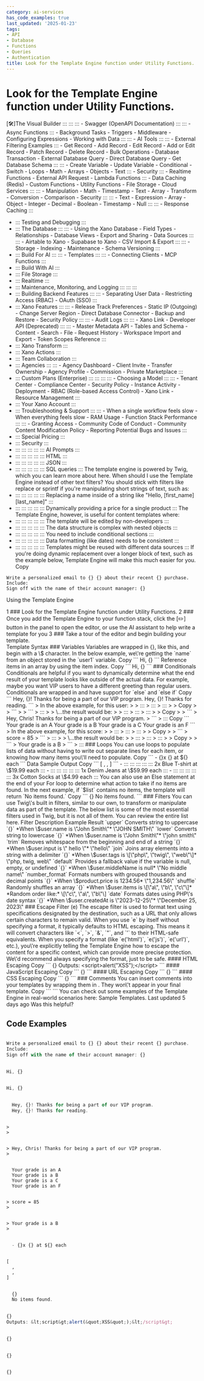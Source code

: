 ```yaml
---
category: ai-services
has_code_examples: true
last_updated: '2025-01-23'
tags:
- API
- Database
- Functions
- Queries
- Authentication
title: Look for the Template Engine function under Utility Functions.
---
```


# Look for the Template Engine function under Utility Functions.

[🛠️]The Visual Builder
    :::
        ::: 
            ::: 
            -   Swagger (OpenAPI Documentation)
            :::
            ::: 
            -   Async Functions
            :::
        -   Background Tasks
        -   Triggers
        -   Middleware
        -   Configuring Expressions
        -   Working with Data
        :::
        ::: 
        -   AI Tools
            ::: 
                ::: 
                -   External Filtering Examples
                :::
            -   Get Record
            -   Add Record
            -   Edit Record
            -   Add or Edit Record
            -   Patch Record
            -   Delete Record
            -   Bulk Operations
            -   Database Transaction
            -   External Database Query
            -   Direct Database Query
            -   Get Database Schema
            :::
            ::: 
            -   Create Variable
            -   Update Variable
            -   Conditional
            -   Switch
            -   Loops
            -   Math
            -   Arrays
            -   Objects
            -   Text
            :::
        -   Security
            ::: 
            -   Realtime Functions
            -   External API Request
            -   Lambda Functions
            :::
        -   Data Caching (Redis)
        -   Custom Functions
        -   Utility Functions
        -   File Storage
        -   Cloud Services
        :::
        ::: 
        -   Manipulation
        -   Math
        -   Timestamp
        -   Text
        -   Array
        -   Transform
        -   Conversion
        -   Comparison
        -   Security
        :::
        ::: 
        -   Text
        -   Expression
        -   Array
        -   Object
        -   Integer
        -   Decimal
        -   Boolean
        -   Timestamp
        -   Null
        :::
        ::: 
        -   Response Caching
        :::
-   ::: 
    Testing and Debugging
    :::
-   ::: 
    The Database
    :::
        ::: 
        -   Using the Xano Database
        -   Field Types
        -   Relationships
        -   Database Views
        -   Export and Sharing
        -   Data Sources
        :::
        ::: 
        -   Airtable to Xano
        -   Supabase to Xano
        -   CSV Import & Export
        :::
        ::: 
        -   Storage
        -   Indexing
        -   Maintenance
        -   Schema Versioning
        :::
-   ::: 
    Build For AI
    :::
        ::: 
        -   Templates
        :::
        ::: 
        -   Connecting Clients
        -   MCP Functions
        :::
-   ::: 
    Build With AI
    :::
-   ::: 
    File Storage
    :::
-   ::: 
    Realtime
    :::
-   ::: 
    Maintenance, Monitoring, and Logging
    :::
        ::: 
        :::
-   ::: 
    Building Backend Features
    :::
        ::: 
        -   Separating User Data
        -   Restricting Access (RBAC)
        -   OAuth (SSO)
        :::
-   ::: 
    Xano Features
    :::
        ::: 
        -   Release Track Preferences
        -   Static IP (Outgoing)
        -   Change Server Region
        -   Direct Database Connector
        -   Backup and Restore
        -   Security Policy
        :::
        ::: 
        -   Audit Logs
        :::
        ::: 
        -   Xano Link
        -   Developer API (Deprecated)
        :::
        ::: 
        -   Master Metadata API
        -   Tables and Schema
        -   Content
        -   Search
        -   File
        -   Request History
        -   Workspace Import and Export
        -   Token Scopes Reference
        :::
-   ::: 
    Xano Transform
    :::
-   ::: 
    Xano Actions
    :::
-   ::: 
    Team Collaboration
    :::
-   ::: 
    Agencies
    :::
        ::: 
        -   Agency Dashboard
        -   Client Invite
        -   Transfer Ownership
        -   Agency Profile
        -   Commission
        -   Private Marketplace
        :::
-   ::: 
    Custom Plans (Enterprise)
    :::
        ::: 
            ::: 
                ::: 
                -   Choosing a Model
                :::
            :::
        -   Tenant Center
        -   Compliance Center
        -   Security Policy
        -   Instance Activity
        -   Deployment
        -   RBAC (Role-based Access Control)
        -   Xano Link
        -   Resource Management
        :::
-   ::: 
    Your Xano Account
    :::
-   ::: 
    Troubleshooting & Support
    :::
        ::: 
        -   When a single workflow feels slow
        -   When everything feels slow
        -   RAM Usage
        -   Function Stack Performance
        :::
        ::: 
        -   Granting Access
        -   Community Code of Conduct
        -   Community Content Modification Policy
        -   Reporting Potential Bugs and Issues
        :::
-   ::: 
    Special Pricing
    :::
-   ::: 
    Security
    :::
-   ::: 
    ::: 
    :::
    :::
    ::: 
    AI Prompts
    :::
-   ::: 
    ::: 
    :::
    :::
    ::: 
    HTML
    :::
-   ::: 
    ::: 
    :::
    :::
    ::: 
    JSON
    :::
-   ::: 
    ::: 
    :::
    :::
    ::: 
    SQL queries
    :::
The template engine is powered by Twig, which you can learn more about here.
When should I use the Template Engine instead of other text filters?
You should stick with filters like replace or sprintf if you\'re manipulating short strings of text, such as:
-   ::: 
    ::: 
    :::
    :::
    ::: 
    Replacing a name inside of a string like \"Hello, \[first\_name\] \[last\_name\]\"
    :::
-   ::: 
    ::: 
    :::
    :::
    ::: 
    Dynamically providing a price for a single product
    :::
The Template Engine, however, is useful for content templates where:
-   ::: 
    ::: 
    :::
    :::
    ::: 
    The template will be edited by non-developers
    :::
-   ::: 
    ::: 
    :::
    :::
    ::: 
    The data structure is complex with nested objects
    :::
-   ::: 
    ::: 
    :::
    :::
    ::: 
    You need to include conditional sections
    :::
-   ::: 
    ::: 
    :::
    :::
    ::: 
    Data formatting (like dates) needs to be consistent
    :::
-   ::: 
    ::: 
    :::
    :::
    ::: 
    Templates might be reused with different data sources
    :::
If you\'re doing dynamic replacement over a longer block of text, such as the example below, Template Engine will make this much easier for you.
Copy
``` 
Write a personalized email to {} {} about their recent {} purchase.
Include:
Sign off with the name of their account manager: {}
```
Using the Template Engine
<div>
1
###  
Look for the Template Engine function under Utility Functions.
2
###  
Once you add the Template Engine to your function stack, click the [✏️] button in the panel to open the editor, or use the AI assistant to help write a template for you
3
###  
Take a tour of the editor and begin building your template.
</div>
Template Syntax
###  
Variables
Variables are wrapped in {}, like this, and begin with a \$ character. In the below example, we\'re getting the `name` from an object stored in the `user1` variable.
Copy
``` 
Hi, {}
```
Reference items in an array by using the item index.
Copy
``` 
Hi, {}
```
###  
Conditionals
Conditionals are helpful if you want to dynamically determine what the end result of your template looks like outside of the actual data. For example, maybe you want VIP users to have a different greeting than regular users.
Conditionals are wrapped in  and have support for `else` and `else if`
Copy
``` 
  Hey, {}! Thanks for being a part of our VIP program.
  Hey, {}! Thanks for reading.
```
> In the above example, for this user:
>
> ::: 
> ::: 
> :::
>
> Copy
>
> ``` 
> 
> ```
> :::
>
> \...the result would be:
>
> ::: 
> ::: 
> :::
>
> Copy
>
> ``` 
> Hey, Chris! Thanks for being a part of our VIP program.
> ```
> :::
Copy
``` 
  Your grade is an A
  Your grade is a B
  Your grade is a C
  Your grade is an F
```
> In the above example, for this score:
>
> ::: 
> ::: 
> :::
>
> Copy
>
> ``` 
> score = 85
> ```
> :::
>
> \...the result would be:
>
> ::: 
> ::: 
> :::
>
> Copy
>
> ``` 
> Your grade is a B
> ```
> :::
###  
Loops
You can use loops to populate lists of data without having to write out separate lines for each item, or knowing how many items you\'ll need to populate.
Copy
``` 
  - {}x {} at ${} each
```
Data
Sample Output
Copy
``` 
[
  ,
  ,
]
```
-   ::: 
    ::: 
    :::
    :::
    ::: 
    2x Blue T-shirt at \$19.99 each
    :::
-   ::: 
    ::: 
    :::
    :::
    ::: 
    1x Denim Jeans at \$59.99 each
    :::
-   ::: 
    ::: 
    :::
    :::
    ::: 
    3x Cotton Socks at \$4.99 each
    :::
You can also use an Else statement at the end of your For loop to determine what action to take if no items are found. In the next example, if `$list` contains no items, the template will return `No items found.`
Copy
``` 
  {}
  No items found.
```
###  
Filters
You can use Twig\'s built in filters, similar to our own, to transform or manipulate data as part of the template.
The below list is some of the most essential filters used in Twig, but it is not all of them. You can review the entire list here.
Filter
Description
Example
Result
`upper`
Converts string to uppercase
`{}`
*When \$user.name is \"John Smith\"*
\"JOHN SMITH\"
`lower`
Converts string to lowercase
`{}`
*When \$user.name is \"John Smith\"*
\"john smith\"
`trim`
Removes whitespace from the beginning and end of a string
`{}`
*When \$user.input is \" hello \"*
\"hello\"
`join`
Joins array elements into a string with a delimiter
`{}`
*When \$user.tags is \[\"php\", \"twig\", \"web\"\]*
\"php, twig, web\"
`default`
Provides a fallback value if the variable is null, empty, or undefined
`{}`
*When \$user.middleName is null*
\"No middle name\"
`number_format`
Formats numbers with grouped thousands and decimal points
`{}`
*When \$product.price is 1234.56*
\"1,234.56\"
`shuffle`
Randomly shuffles an array
`{}`
*When \$user.items is \[\"a\", \"b\", \"c\"\]*
*Random order like:* \[\"c\", \"a\", \"b\"\]
`date`
Formats dates using PHP\'s date syntax
`{}`
*When \$user.createdAt is \"2023-12-25\"*
\"December 25, 2023\"
###  
Escape Filter (e)
The escape filter is used to format text using specifications designated by the destination, such as a URL that only allows certain characters to remain valid.
When you use `e` by itself without specifying a format, it typically defaults to HTML escaping. This means it will convert characters like `<`, `>`, `&`, `"`, and `'` to their HTML-safe equivalents.
When you specify a format (like `e('html')`, `e('js')`, `e('url')`, etc.), you\'re explicitly telling the Template Engine how to escape the content for a specific context, which can provide more precise protection. We\'d recommend always specifying the format, just to be safe.
####  
HTML Escaping
Copy
``` 
{}
Outputs: &lt;script&gt;alert(&quot;XSS&quot;);&lt;/script&gt;
```
####  
JavaScript Escaping
Copy
``` 
{}
```
####  
URL Escaping
Copy
``` 
{}
```
####  
CSS Escaping
Copy
``` 
{}
```
###  
Comments
You can insert comments into your templates by wrapping them in . They won\'t appear in your final template.
Copy
``` 
```
You can check out some examples of the Template Engine in real-world scenarios here: Sample Templates.
Last updated 5 days ago
Was this helpful?

## Code Examples

```javascript
 
Write a personalized email to {} {} about their recent {} purchase.
Include:
Sign off with the name of their account manager: {}

```

```javascript
 
Hi, {}

```

```javascript
 
Hi, {}

```

```javascript
 
  Hey, {}! Thanks for being a part of our VIP program.
  Hey, {}! Thanks for reading.

```

```
 
> 
> 
```

```
 
> Hey, Chris! Thanks for being a part of our VIP program.
> 
```

```
 
  Your grade is an A
  Your grade is a B
  Your grade is a C
  Your grade is an F

```

```
 
> score = 85
> 
```

```
 
> Your grade is a B
> 
```

```javascript
 
  - {}x {} at ${} each

```

```
 
[
  ,
  ,
]

```

```javascript
 
  {}
  No items found.

```

```javascript
 
{}
Outputs: &lt;script&gt;alert(&quot;XSS&quot;);&lt;/script&gt;

```

```javascript
 
{}

```

```javascript
 
{}

```

```javascript
 
{}

```

```
 

```


